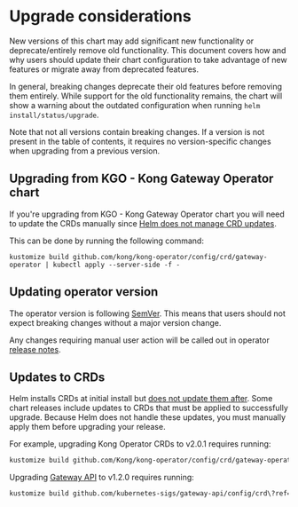 # Upgrade considerations

New versions of this chart may add significant new functionality or
deprecate/entirely remove old functionality. This document covers how and why
users should update their chart configuration to take advantage of new features
or migrate away from deprecated features.

In general, breaking changes deprecate their old features before removing them
entirely. While support for the old functionality remains, the chart will show
a warning about the outdated configuration when running
`helm install/status/upgrade`.

Note that not all versions contain breaking changes. If a version is not
present in the table of contents, it requires no version-specific changes when
upgrading from a previous version.

## Upgrading from KGO - Kong Gateway Operator chart

If you're upgrading from KGO - Kong Gateway Operator chart you will need to
update the CRDs manually since [Helm does not manage CRD updates][helm_crd_update].

This can be done by running the following command:


```
kustomize build github.com/kong/kong-operator/config/crd/gateway-operator | kubectl apply --server-side -f -
```

[helm_crd_update]: https://helm.sh/docs/chart_best_practices/custom_resource_definitions/

## Updating operator version

The operator version is following [SemVer][semver].
This means that users should not expect breaking changes without a major version change.

Any changes requiring manual user action will be called out in operator [release notes][ko_release_notes].

[semver]: https://semver.org/
[ko_release_notes]: https://github.com/Kong/kong-operator/blob/main/CHANGELOG.md

## Updates to CRDs

Helm installs CRDs at initial install but [does not update them after][hip0011].
Some chart releases include updates to CRDs that must be applied to successfully
upgrade. Because Helm does not handle these updates, you must manually apply
them before upgrading your release.

[hip0011]: https://github.com/helm/community/blob/main/hips/hip-0011.md

For example, upgrading Kong Operator CRDs to v2.0.1 requires
running:

```sh
kustomize build github.com/Kong/kong-operator/config/crd/gateway-operator?ref=v2.0.1 | kubectl apply -f -
```

Upgrading [Gateway API][gwapi] to v1.2.0 requires running:

```sh
kustomize build github.com/kubernetes-sigs/gateway-api/config/crd\?ref=v1.2.0 | kubectl apply -f -
```

[gwapi]: https://github.com/kubernetes-sigs/gateway-api/
